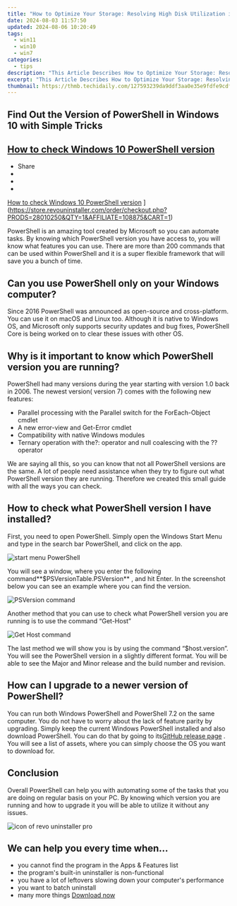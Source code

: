 ```yaml
---
title: "How to Optimize Your Storage: Resolving High Disk Utilization in Windows 10"
date: 2024-08-03 11:57:50
updated: 2024-08-06 10:20:49
tags:
  - win11
  - win10
  - win7
categories:
  - tips
description: "This Article Describes How to Optimize Your Storage: Resolving High Disk Utilization in Windows 10"
excerpt: "This Article Describes How to Optimize Your Storage: Resolving High Disk Utilization in Windows 10"
thumbnail: https://thmb.techidaily.com/127593239da9ddf3aa0e35e9fdfe9cdfb96622adf462fe90ad515f1ed2896ad3.jpg
---
```


## Find Out the Version of PowerShell in Windows 10 with Simple Tricks

## [How to check Windows 10 PowerShell version](https://store.revouninstaller.com/order/checkout.php?PRODS=28010250&QTY=1&AFFILIATE=108875&CART=1)

* Share
* [](http://www.facebook.com/share.php?u=https://www.revouninstaller.com/blog/how-to-check-windows-10-powershell-version/&title=How+to+check+Windows+10+PowerShell+version)
* [](https://twitter.com/intent/tweet?text=How+to+check+Windows+10+PowerShell+version&url=https://www.revouninstaller.com/blog/how-to-check-windows-10-powershell-version/ "Click to share on Twitter")
* [](https://store.revouninstaller.com/order/checkout.php?PRODS=28010250&QTY=1&AFFILIATE=108875&CART=1)

[How to check Windows 10 PowerShell version](https://f057a20f961f56a72089-b74530d2d26278124f446233f95622ef.ssl.cf1.rackcdn.com/site/blog/check-win10-powershell-version/cover.png) ](https://store.revouninstaller.com/order/checkout.php?PRODS=28010250&QTY=1&AFFILIATE=108875&CART=1)

 PowerShell is an amazing tool created by Microsoft so you can automate tasks. By knowing which PowerShell version you have access to, you will know what features you can use. There are more than 200 commands that can be used within PowerShell and it is a super flexible framework that will save you a bunch of time.

## Can you use PowerShell only on your Windows computer?

 Since 2016 PowerShell was announced as open-source and cross-platform. You can use it on macOS and Linux too. Although it is native to Windows OS, and Microsoft only supports security updates and bug fixes, PowerShell Core is being worked on to clear these issues with other OS.

## Why is it important to know which PowerShell version you are running?

 PowerShell had many versions during the year starting with version 1.0 back in 2006\. The newest version( version 7) comes with the following new features:

* Parallel processing with the Parallel switch for the ForEach-Object cmdlet
* A new error-view and Get-Error cmdlet
* Compatibility with native Windows modules
* Ternary operation with the?: operator and null coalescing with the ?? operator

 We are saying all this, so you can know that not all PowerShell versions are the same. A lot of people need assistance when they try to figure out what PowerShell version they are running. Therefore we created this small guide with all the ways you can check.

## How to check what PowerShell version I have installed?

 First, you need to open PowerShell. Simply open the Windows Start Menu and type in the search bar PowerShell, and click on the app.

![start menu PowerShell](https://f057a20f961f56a72089-b74530d2d26278124f446233f95622ef.ssl.cf1.rackcdn.com/site/blog/check-win10-powershell-version/start-menu-powershell.png)

 You will see a window, where you enter the following command**$PSVersionTable.PSVersion** , and hit Enter. In the screenshot below you can see an example where you can find the version.

![PSVersion command](https://f057a20f961f56a72089-b74530d2d26278124f446233f95622ef.ssl.cf1.rackcdn.com/site/blog/check-win10-powershell-version/powershell-version-1.png)

 Another method that you can use to check what PowerShell version you are running is to use the command “Get-Host”

![Get Host command](https://f057a20f961f56a72089-b74530d2d26278124f446233f95622ef.ssl.cf1.rackcdn.com/site/blog/check-win10-powershell-version/powershell-version-2.png)

 The last method we will show you is by using the command “$host.version”. You will see the PowerShell version in a slightly different format. You will be able to see the Major and Minor release and the build number and revision.

## How can I upgrade to a newer version of PowerShell?

 You can run both Windows PowerShell and PowerShell 7.2 on the same computer. You do not have to worry about the lack of feature parity by upgrading. Simply keep the current Windows PowerShell installed and also download PowerShell. You can do that by going to its[GitHub release page](https://github.com/PowerShell/PowerShell/releases) . You will see a list of assets, where you can simply choose the OS you want to download for.

## Conclusion

 Overall PowerShell can help you with automating some of the tasks that you are doing on regular basis on your PC. By knowing which version you are running and how to upgrade it you will be able to utilize it without any issues.

![icon of revo uninstaller pro](https://f057a20f961f56a72089-b74530d2d26278124f446233f95622ef.ssl.cf1.rackcdn.com/site/icons/rup5-64.png)

## We can help you every time when…

* you cannot find the program in the Apps & Features list
* the program's built-in uninstaller is non-functional
* you have a lot of leftovers slowing down your computer's performance
* you want to batch uninstall
* many more things
[Download now](https://store.revouninstaller.com/order/checkout.php?PRODS=28010250&QTY=1&AFFILIATE=108875&CART=1)

<ins class="adsbygoogle"
     style="display:block"
     data-ad-format="autorelaxed"
     data-ad-client="ca-pub-7571918770474297"
     data-ad-slot="1223367746"></ins>



<ins class="adsbygoogle"
     style="display:block"
     data-ad-client="ca-pub-7571918770474297"
     data-ad-slot="8358498916"
     data-ad-format="auto"
     data-full-width-responsive="true"></ins>
